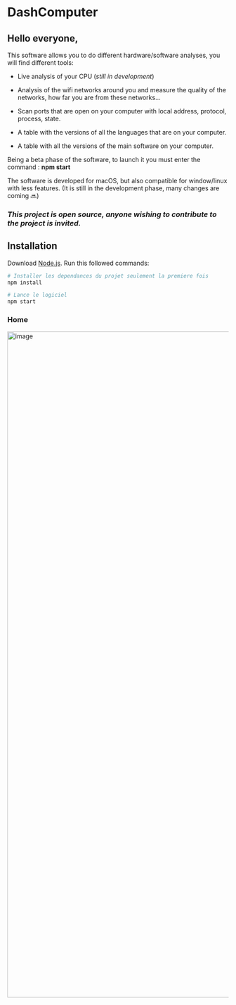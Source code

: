 # DashComputer

## Hello everyone, 

This software allows you to do different hardware/software analyses, you will find different tools:

- Live analysis of your CPU (*still in development*)

- Analysis of the wifi networks around you and measure the quality of the networks, how far you are from these networks...

- Scan ports that are open on your computer with local address, protocol, process, state.

- A table with the versions of all the languages that are on your computer.

- A table with all the versions of the main software on your computer.

Being a beta phase of the software, to launch it you must enter the command :
**npm start**


The software is developed for macOS, but also compatible for window/linux with less features.
(It is still in the development phase, many changes are coming 🔜)

### *This project is open source, anyone wishing to contribute to the project is invited.*

## Installation 
Download [Node.js](https://nodejs.org/en/download/).
Run this followed commands:
``` bash
# Installer les dependances du projet seulement la premiere fois
npm install

# Lance le logiciel
npm start
```

### Home
<img width="1512" alt="image" src="https://user-images.githubusercontent.com/75692173/214318513-4b5af0cd-5459-4f71-8702-d31190b53196.png">
